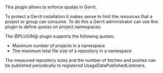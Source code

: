 This plugin allows to enforce quotas in Gerrit.

To protect a Gerrit installation it makes sense to limit the resources
that a project or group can consume. To do this a Gerrit administrator
can use this plugin to define quotas on project namespaces.

The @PLUGIN@ plugin supports the following quotas:

* Maximum number of projects in a namespace
* The maximum total file size of a repository in a namespace

The measured repository sizes and the number of fetches and pushes
can be published periodically to registered UsageDataPublishedListeners.

